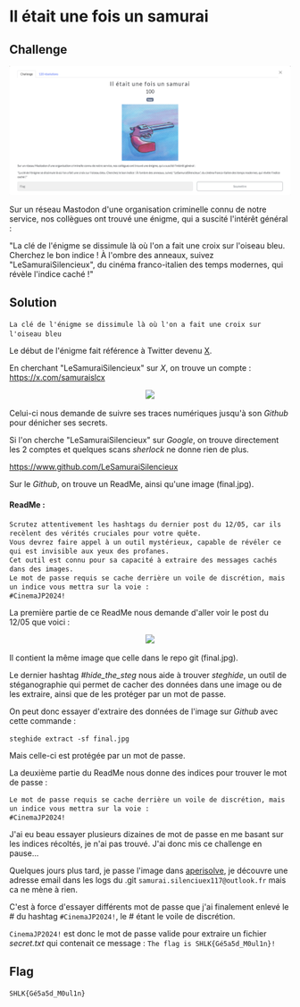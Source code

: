 # Il était une fois un samurai
## Challenge

<p align="center">
    <img src="./ressources/challenge.png" width=800>
</p>

Sur un réseau Mastodon d'une organisation criminelle connu de notre service, nos collègues ont trouvé une énigme, qui a suscité l'intérêt général :

"La clé de l'énigme se dissimule là où l'on a fait une croix sur l'oiseau bleu. Cherchez le bon indice ! À l'ombre des anneaux, suivez "LeSamuraiSilencieux", du cinéma franco-italien des temps modernes, qui révèle l'indice caché !"

## Solution

```La clé de l'énigme se dissimule là où l'on a fait une croix sur l'oiseau bleu```

Le début de l'énigme fait référence à Twitter devenu [X](https://x.com).

En cherchant "LeSamuraiSilencieux" sur *X*, on trouve un compte : https://x.com/samuraislcx

<p align="center">
    <img src="./ressources/samurai_x.png" width=600>
</p>

Celui-ci nous demande de suivre ses traces numériques jusqu'à son *Github* pour dénicher ses secrets.

Si l'on cherche "LeSamuraiSilencieux" sur *Google*, on trouve directement les 2 comptes et quelques scans *sherlock* ne donne rien de plus.

https://www.github.com/LeSamuraiSilencieux

Sur le *Github*, on trouve un ReadMe, ainsi qu'une image (final.jpg).

#### ReadMe :
```
Scrutez attentivement les hashtags du dernier post du 12/05, car ils recèlent des vérités cruciales pour votre quête.
Vous devrez faire appel à un outil mystérieux, capable de révéler ce qui est invisible aux yeux des profanes. 
Cet outil est connu pour sa capacité à extraire des messages cachés dans des images. 
Le mot de passe requis se cache derrière un voile de discrétion, mais un indice vous mettra sur la voie :
#CinemaJP2024!
```

La première partie de ce ReadMe nous demande d'aller voir le post du 12/05 que voici :

<p align="center">
    <img src="./ressources/post_12_05.png" width=600>
</p>

Il contient la même image que celle dans le repo git (final.jpg).

Le dernier hashtag *#hide_the_steg* nous aide à trouver *steghide*, un outil de stéganographie qui permet de cacher des données dans une image ou de les extraire, ainsi que de les protéger par un mot de passe.

On peut donc essayer d'extraire des données de l'image sur *Github* avec cette commande :

```steghide extract -sf final.jpg```

Mais celle-ci est protégée par un mot de passe.

La deuxième partie du ReadMe nous donne des indices pour trouver le mot de passe : 

```
Le mot de passe requis se cache derrière un voile de discrétion, mais un indice vous mettra sur la voie :
#CinemaJP2024!
```

J'ai eu beau essayer plusieurs dizaines de mot de passe en me basant sur les indices récoltés, je n'ai pas trouvé. J'ai donc mis ce challenge en pause...

Quelques jours plus tard, je passe l'image dans [aperisolve](https://www.aperisolve.com/), je découvre une adresse email dans les logs du .git ```samurai.silenciuex117@outlook.fr``` mais ca ne mène à rien.

C'est à force d'essayer différents mot de passe que j'ai finalement enlevé le # du hashtag ```#CinemaJP2024!```, le # étant le voile de discrétion. 

```CinemaJP2024!``` est donc le mot de passe valide pour extraire un fichier *secret.txt* qui contenait ce message : ```The flag is SHLK{Gé5a5d_M0ul1n}!```

## Flag
```SHLK{Gé5a5d_M0ul1n}```